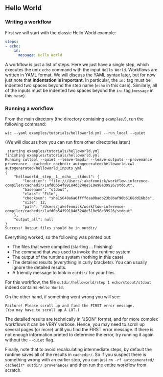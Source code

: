 ## Hello World

### Writing a workflow

First we will start with the classic Hello World example:

```yaml
steps:
- echo:
    in:
      message: Hello World
```

A workflow is just a list of steps. Here we just have a single step, which executes the unix `echo` command with the input `Hello World`. Workflows are written in YAML format. We will discuss the YAML syntax later, but for now just note that **indentation is important**. In particular, the `in:` tag must be indented two spaces beyond the step name (`echo` in this case). Similarly, all of the inputs must be indented two spaces beyond the `in:` tag (`message` in this case).

### Running a workflow

From the main directory (the directory containing `examples/`), run the following command:

`wic --yaml examples/tutorials/helloworld.yml --run_local --quiet`

(We will discuss how you can run from other directories later.)

```
 starting examples/tutorials/helloworld.yml
finishing examples/tutorials/helloworld.yml
Running cwltool --quiet --leave-tmpdir --leave-outputs --provenance provenance --cachedir cachedir autogenerated/helloworld.cwl autogenerated/helloworld_inputs.yml
{
    "helloworld__step__1__echo___stdout": {
        "location": "file:///Users/jakefennick/workflow-inference-compiler/cachedir/1afd0b54f99184d3248e510e98e39926/stdout",
        "basename": "stdout",
        "class": "File",
        "checksum": "sha1$648a6a6ffffdaa0badb23b8baf90b6168dd16b3a",
        "size": 12,
        "path": "/Users/jakefennick/workflow-inference-compiler/cachedir/1afd0b54f99184d3248e510e98e39926/stdout"
    },
    "output_all": null
}
Success! Output files should be in outdir/
```

Everything worked, so the following was printed out:

* The files that were compiled (starting ... finishing)
* The command that was used to invoke the runtime system
* The output of the runtime system (nothing in this case)
* The detailed results (everything in curly brackets). You can usually ignore the detailed results.
* A friendly message to look in `outdir/` for your files.

For this workflow, the file `outdir/helloworld/step 1 echo/stdout/stdout` indeed contains `Hello World`.

On the other hand, if something went wrong you will see:
```
Failure! Please scroll up and find the FIRST error message.
(You may have to scroll up A LOT.)
```

The detailed results are technically in "JSON" format, and for more complex workflows it can be VERY verbose. Hence, you may need to scroll up several pages (or more) until you find the FIRST error message. If there is not enough information printed to determine the error, try running it again without the `--quiet` flag.

Finally, note that to avoid recalculating intermediate steps, by default the runtime saves all of the results in `cachedir/`. So if you suspect there is something wrong with an earlier step, you can just `rm -rf autogenerated/ cachedir* outdir/ provenance/` and then run the entire workflow from scratch.
